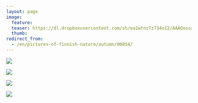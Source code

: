 ```yaml
---
layout: page
image:
  feature:
  teaser: https://dl.dropboxusercontent.com/sh/ea1wtnz7z734o12/AAAQossanXvYMGhhbd_gZynBa/luontokuvat/syksy/DSC46755-245px.jpg
  thumb:
redirect_from:
  - /en/pictures-of-finnish-nature/autumn/00054/
---
```


[![](https://dl.dropboxusercontent.com/sh/ea1wtnz7z734o12/AAAac1t6Q8ua4j5aseCPh2s4a/luontokuvat/syksy/DSC46704-800px.jpg)](https://dl.dropboxusercontent.com/sh/ea1wtnz7z734o12/AADXsFBHX2Bm4V86gOnq3q87a/luontokuvat/syksy/DSC46704.jpg)

[![](https://dl.dropboxusercontent.com/sh/ea1wtnz7z734o12/AAAQKJ09FpO2Sc_6J-PQAi13a/luontokuvat/syksy/DSC46755-800px.jpg)](https://dl.dropboxusercontent.com/sh/ea1wtnz7z734o12/AAAw3j4rpef9U6MZQFJL0Y4Ka/luontokuvat/syksy/DSC46755.jpg)

[![](https://dl.dropboxusercontent.com/sh/ea1wtnz7z734o12/AAA9aIWyY7NmG9ZIk_-C37hba/luontokuvat/syksy/DSC46752-800px.jpg)](https://dl.dropboxusercontent.com/sh/ea1wtnz7z734o12/AAAKEGpCy5cfNrztqk_x5RJYa/luontokuvat/syksy/DSC46752.jpg)

[![](https://dl.dropboxusercontent.com/sh/ea1wtnz7z734o12/AABpKNNJpgj8XKgledcXisI_a/luontokuvat/syksy/DSC46780-800px.jpg)](https://dl.dropboxusercontent.com/sh/ea1wtnz7z734o12/AACdopF9s_48NjGfT4sGdjl3a/luontokuvat/syksy/DSC46780.jpg)
